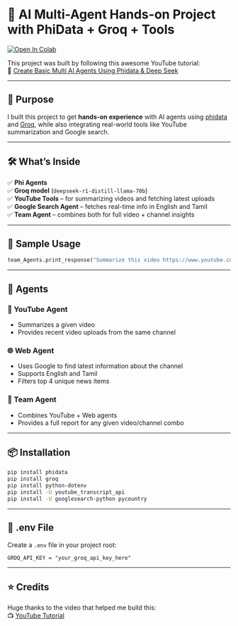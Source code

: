 # 🤖 AI Multi-Agent Hands-on Project with PhiData + Groq + Tools  

[![Open In Colab](https://colab.research.google.com/assets/colab-badge.svg)](https://colab.research.google.com/github/Kajaani-Balabavan/phidata-groq-youtube-agents/blob/main/AI_Agent.ipynb)

This project was built by following this awesome YouTube tutorial:  
🎥 [Create Basic Multi AI Agents Using Phidata & Deep Seek](https://www.youtube.com/watch?v=mDOqyIk_lLk&t=684s)

---

## 🎯 Purpose  
I built this project to get **hands-on experience** with AI agents using [phidata](https://pypi.org/project/phidata/) and [Groq](https://groq.com/), while also integrating real-world tools like YouTube summarization and Google search.

---

## 🛠️ What’s Inside  

✅ **Phi Agents**  
✅ **Groq model** (`deepseek-r1-distill-llama-70b`)  
✅ **YouTube Tools** – for summarizing videos and fetching latest uploads  
✅ **Google Search Agent** – fetches real-time info in English and Tamil  
✅ **Team Agent** – combines both for full video + channel insights  

---

## 🧪 Sample Usage

```python
team_Agents.print_response("Summarize this video https://www.youtube.com/watch?v=Lp0mT42kepg&list=PL0N0mLMfepi-olljfgwmypvkOq2xtGHZE&index=5 and provide latest information about Department of Computer Science & Engineering channel", markdown=True, stream= True)
```

---

## 🧠 Agents

### 🎥 YouTube Agent
- Summarizes a given video  
- Provides recent video uploads from the same channel

### 🌐 Web Agent
- Uses Google to find latest information about the channel  
- Supports English and Tamil  
- Filters top 4 unique news items

### 🤝 Team Agent
- Combines YouTube + Web agents  
- Provides a full report for any given video/channel combo

---

## 📦 Installation

```bash
pip install phidata
pip install groq
pip install python-dotenv
pip install -U youtube_transcript_api
pip install -U googlesearch-python pycountry
```

---

## 🔑 .env File

Create a `.env` file in your project root:
```env
GROQ_API_KEY = "your_groq_api_key_here"
```

---

## ⭐️ Credits  
Huge thanks to the video that helped me build this:  
📺 [YouTube Tutorial](https://www.youtube.com/watch?v=mDOqyIk_lLk&t=684s)  

